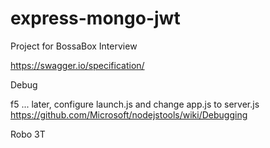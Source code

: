 # express-mongo-jwt
Project for BossaBox Interview


https://swagger.io/specification/



Debug

f5 ... later, configure launch.js and change app.js to server.js
https://github.com/Microsoft/nodejstools/wiki/Debugging

Robo 3T